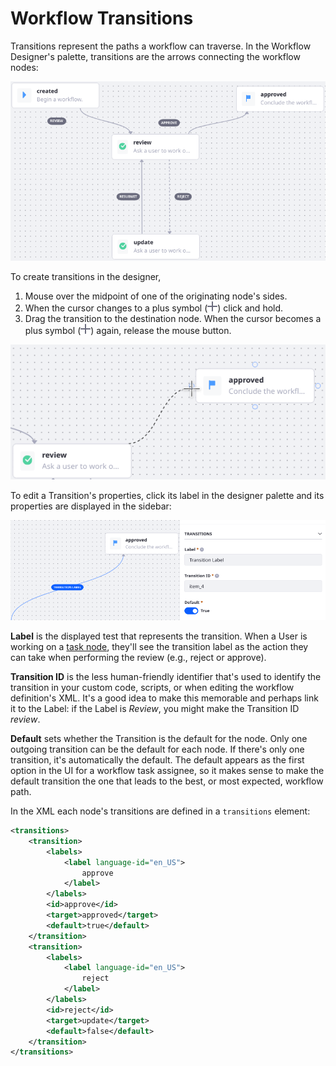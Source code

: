 # Workflow Transitions

Transitions represent the paths a workflow can traverse. In the Workflow Designer's palette, transitions are the arrows connecting the workflow nodes:

![Transitions direct the path of the workflow.](./workflow-transitions/images/01.png)

To create transitions in the designer, 

1. Mouse over the midpoint of one of the originating node's sides.
1. When the cursor changes to a plus symbol (![Plus](../../../../images/icon-plus.png)) click and hold.
1. Drag the transition to the destination node. When the cursor becomes a plus symbol (![Plus](../../../../images/icon-plus.png)) again, release the mouse button.

![Drag a transition from the originating node to the destination.](./workflow-transitions/images/02.png)

To edit a Transition's properties, click its label in the designer palette and its properties are displayed in the sidebar:

![Configure the transition.](./workflow-transitions/images/03.png)

**Label** is the displayed test that represents the transition. When a User is working on a [task node](../../developer-guide/workflow-task-node-reference.md), they'll see the transition label as the action they can take when performing the review (e.g., reject or approve).

**Transition ID** is the less human-friendly identifier that's used to identify the transition in your custom code, scripts, or when editing the workflow definition's XML. It's a good idea to make this memorable and perhaps link it to the Label: if the Label is _Review_, you might make the Transition ID _review_. 

**Default** sets whether the Transition is the default for the node. Only one outgoing transition can be the default for each node. If there's only one transition, it's automatically the default. The default appears as the first option in the UI for a workflow task assignee, so it makes sense to make the default transition the one that leads to the best, or most expected, workflow path.

In the XML each node's transitions are defined in a `transitions` element: 

```xml
<transitions>
    <transition>
        <labels>
            <label language-id="en_US">
                approve
            </label>
        </labels>
        <id>approve</id>
        <target>approved</target>
        <default>true</default>
    </transition>
    <transition>
        <labels>
            <label language-id="en_US">
                reject
            </label>
        </labels>
        <id>reject</id>
        <target>update</target>
        <default>false</default>
    </transition>
</transitions>
```
